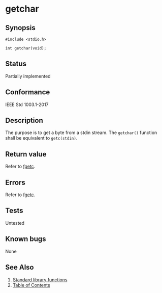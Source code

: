 # getchar

## Synopsis

`#include <stdio.h>`

`int getchar(void);`

## Status

Partially implemented

## Conformance

IEEE Std 1003.1-2017

## Description

The purpose is to get a byte from a stdin stream. The `getchar()` function shall be equivalent to `getc(stdin)`.

## Return value

Refer to [fgetc](../f/fgetc.part-impl.md).

## Errors

Refer to [fgetc](../f/fgetc.part-impl.md).

## Tests

Untested

## Known bugs

None

## See Also

1. [Standard library functions](../README.md)
2. [Table of Contents](../../../README.md)
